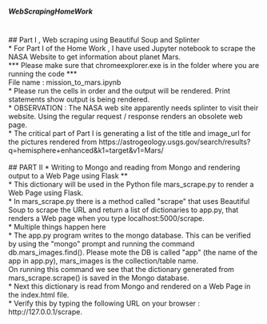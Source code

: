 ##### WebScrapingHomeWork
</br>
## Part I , Web scraping using Beautiful Soup and Splinter
</br>
* For Part I of the Home Work , I have used Jupyter notebook to scrape the NASA Website to get information about planet Mars.
</br>
*** Please make sure that chromeexplorer.exe is in the folder where you are running the code ***
</br>
File name : mission_to_mars.ipynb
</br>
* Please run the cells in order and the output will be rendered. Print statements show output is being rendered.
</br>
* OBSERVATION : The NASA web site apparently needs splinter to visit their website. Using the regular request / response renders an obsolete web page.
</br>
* The critical part of Part I is generating a list of the title and image_url for the pictures rendered from
https://astrogeology.usgs.gov/search/results?q=hemisphere+enhanced&k1=target&v1=Mars/
</br></br>
##  PART II * Writing to Mongo and reading from Mongo and rendering output to a Web Page using Flask **
</br>
* This dictionary will be used in the Python file mars_scrape.py to render a Web Page using Flask.
</br>
* In mars_scrape.py there is a method called "scrape" that uses Beautiful Soup to scrape the URL and return a list of dictionaries to app.py, that renders a Web page when you type localhost:5000/scrape.
</br>
* Multiple things happen here 
</br>
* The app.py program writes to the mongo database. This can be verified by using the "mongo" prompt and running the command 
db.mars_images.find(). Please mote the DB is called "app" (the name of the app in app.py),  mars_images is the collection/table name. 
</br>
On running this command we see that the dictionary generated from mars_scrape.scrape() is saved in the Mongo database.
</br>
* Next this dictionary  is read from Mongo and rendered on a Web Page in the index.html file. 
</br>
* Verify this by typing the following URL on your browser : http://127.0.0.1/scrape. 
